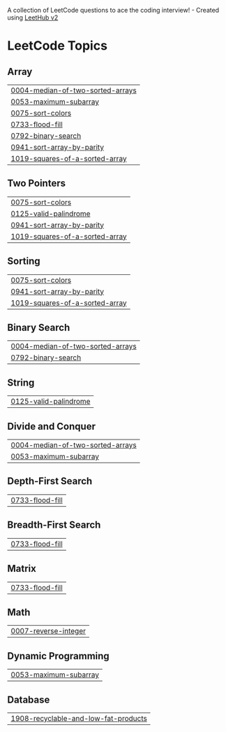 A collection of LeetCode questions to ace the coding interview! - Created using [LeetHub v2](https://github.com/arunbhardwaj/LeetHub-2.0)
<!---LeetCode Topics Start-->
# LeetCode Topics
## Array
|  |
| ------- |
| [0004-median-of-two-sorted-arrays](https://github.com/Safikul99/LeetCodes/tree/master/0004-median-of-two-sorted-arrays) |
| [0053-maximum-subarray](https://github.com/Safikul99/LeetCodes/tree/master/0053-maximum-subarray) |
| [0075-sort-colors](https://github.com/Safikul99/LeetCodes/tree/master/0075-sort-colors) |
| [0733-flood-fill](https://github.com/Safikul99/LeetCodes/tree/master/0733-flood-fill) |
| [0792-binary-search](https://github.com/Safikul99/LeetCodes/tree/master/0792-binary-search) |
| [0941-sort-array-by-parity](https://github.com/Safikul99/LeetCodes/tree/master/0941-sort-array-by-parity) |
| [1019-squares-of-a-sorted-array](https://github.com/Safikul99/LeetCodes/tree/master/1019-squares-of-a-sorted-array) |
## Two Pointers
|  |
| ------- |
| [0075-sort-colors](https://github.com/Safikul99/LeetCodes/tree/master/0075-sort-colors) |
| [0125-valid-palindrome](https://github.com/Safikul99/LeetCodes/tree/master/0125-valid-palindrome) |
| [0941-sort-array-by-parity](https://github.com/Safikul99/LeetCodes/tree/master/0941-sort-array-by-parity) |
| [1019-squares-of-a-sorted-array](https://github.com/Safikul99/LeetCodes/tree/master/1019-squares-of-a-sorted-array) |
## Sorting
|  |
| ------- |
| [0075-sort-colors](https://github.com/Safikul99/LeetCodes/tree/master/0075-sort-colors) |
| [0941-sort-array-by-parity](https://github.com/Safikul99/LeetCodes/tree/master/0941-sort-array-by-parity) |
| [1019-squares-of-a-sorted-array](https://github.com/Safikul99/LeetCodes/tree/master/1019-squares-of-a-sorted-array) |
## Binary Search
|  |
| ------- |
| [0004-median-of-two-sorted-arrays](https://github.com/Safikul99/LeetCodes/tree/master/0004-median-of-two-sorted-arrays) |
| [0792-binary-search](https://github.com/Safikul99/LeetCodes/tree/master/0792-binary-search) |
## String
|  |
| ------- |
| [0125-valid-palindrome](https://github.com/Safikul99/LeetCodes/tree/master/0125-valid-palindrome) |
## Divide and Conquer
|  |
| ------- |
| [0004-median-of-two-sorted-arrays](https://github.com/Safikul99/LeetCodes/tree/master/0004-median-of-two-sorted-arrays) |
| [0053-maximum-subarray](https://github.com/Safikul99/LeetCodes/tree/master/0053-maximum-subarray) |
## Depth-First Search
|  |
| ------- |
| [0733-flood-fill](https://github.com/Safikul99/LeetCodes/tree/master/0733-flood-fill) |
## Breadth-First Search
|  |
| ------- |
| [0733-flood-fill](https://github.com/Safikul99/LeetCodes/tree/master/0733-flood-fill) |
## Matrix
|  |
| ------- |
| [0733-flood-fill](https://github.com/Safikul99/LeetCodes/tree/master/0733-flood-fill) |
## Math
|  |
| ------- |
| [0007-reverse-integer](https://github.com/Safikul99/LeetCodes/tree/master/0007-reverse-integer) |
## Dynamic Programming
|  |
| ------- |
| [0053-maximum-subarray](https://github.com/Safikul99/LeetCodes/tree/master/0053-maximum-subarray) |
## Database
|  |
| ------- |
| [1908-recyclable-and-low-fat-products](https://github.com/Safikul99/LeetCodes/tree/master/1908-recyclable-and-low-fat-products) |
<!---LeetCode Topics End-->